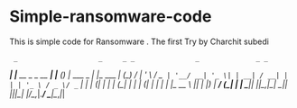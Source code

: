 # Simple-ransomware-code
This is simple code for Ransomware .
The first Try by Charchit subedi
  
  
  
  
  
  
     _                    _     _ _               _              _ _ 
  ___| |__   __ _ _ __ ___| |__ (_) |_   ___ _   _| |__   ___  __| (_)
 / __| '_ \ / _` | '__/ __| '_ \| | __| / __| | | | '_ \ / _ \/ _` | |
| (__| | | | (_| | | | (__| | | | | |_  \__ \ |_| | |_) |  __/ (_| | |
 \___|_| |_|\__,_|_|  \___|_| |_|_|\__| |___/\__,_|_.__/ \___|\__,_|_|
